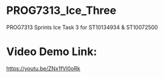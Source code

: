# PROG7313_Ice_Three
PROG7313 Sprints Ice Task 3 for ST10134934 &amp; ST10072500

# Video Demo Link:
https://youtu.be/ZNx1fVl0oRk
